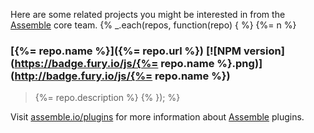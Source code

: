 Here are some related projects you might be interested in from the [Assemble](http://assemble.io) core team. {% _.each(repos, function(repo) { %} {%= n %}
### [{%= repo.name %}]({%= repo.url %}) [![NPM version](https://badge.fury.io/js/{%= repo.name %}.png)](http://badge.fury.io/js/{%= repo.name %})
> {%= repo.description %} {% }); %}

Visit [assemble.io/plugins](http:/assemble.io/plugins/) for more information about [Assemble](http:/assemble.io/) plugins.